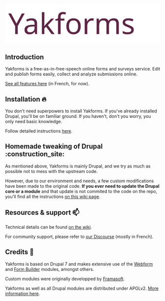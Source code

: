![logo](yakforms_logo.svg)

## Introduction

Yakforms is a free-as-in-free-speech online forms and surveys service. Edit and publish forms easily, collect and analyze submissions online.

[See all features here](https://docs.yakforms.org/) (in French, for now).

## Installation :fire:
You don't need superpowers to install Yakforms. If you've already installed Drupal, you'll be on familiar ground. If you haven't, don't you worry, you only need basic knowledge.

Follow detailed instructions [here](https://framagit.org/framasoft/framaforms/-/wikis/Installing-Yakforms-through-the-installation-profile).

## Homemade tweaking of Drupal :construction_site:
As mentioned above, Yakforms is mainly Drupal, and we try as much as possible not to mess with the upstream code.

However, due to our environment and needs, a few custom modifications have been made to the original code. **If you ever need to update the Drupal core or a module** and that update is not commited to the code on the repo, you'll find all the instructions [on this wiki page](https://framagit.org/framasoft/framaforms/-/wikis/modifications).

## Resources & support :mailbox:
Technical details can be found [on the wiki](https://framagit.org/framasoft/framaforms/-/wikis/home).

For community support, please refer to [our Discourse](https://framacolibri.org) (mostly in French).

## Credits :muscle:
Yakforms is based on Drupal 7 and makes extensive use of the [Webform](https://www.drupal.org/project/webform/) and [Form Builder](https://www.drupal.org/project/form_builder/) modules, amongst others.

Custom modules were originally developped by [Framasoft](https://framasoft.org/en/).

Yakforms as well as all Drupal modules are distributed under APGLv2. [More information here](LICENSE.txt).
